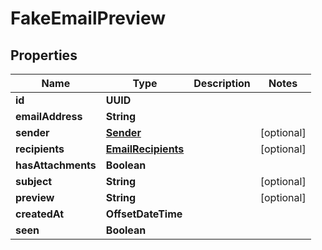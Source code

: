 

# FakeEmailPreview


## Properties

| Name | Type | Description | Notes |
|------------ | ------------- | ------------- | -------------|
|**id** | **UUID** |  |  |
|**emailAddress** | **String** |  |  |
|**sender** | [**Sender**](Sender) |  |  [optional] |
|**recipients** | [**EmailRecipients**](EmailRecipients) |  |  [optional] |
|**hasAttachments** | **Boolean** |  |  |
|**subject** | **String** |  |  [optional] |
|**preview** | **String** |  |  [optional] |
|**createdAt** | **OffsetDateTime** |  |  |
|**seen** | **Boolean** |  |  |



